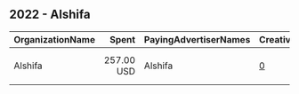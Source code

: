 ## 2022 - Alshifa 
|OrganizationName|Spent|PayingAdvertiserNames|CreativeUrls|Impressions|Genders|AgeBrackets|CountryCodes|BillingAddresses|CandidateBallotInformation|
|:---|---:|:---|:---|---:|:---|:---|:---|:---|:---|
|Alshifa|257.00 USD|Alshifa|[0](https://www.snap.com/political-ads/asset/0b05801e6bff0553740ee8a063470ccb1299dbc4cb933c3df0010224aa510a64?mediaType=MP4)|87,615|||saudi arabia|"Harmala Bin Alwaleed,Medina ,42317,SA"||
